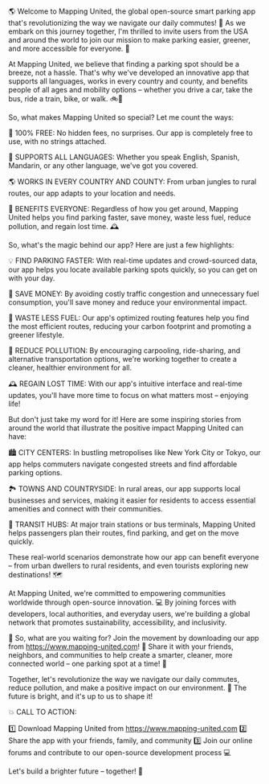 🌎 Welcome to Mapping United, the global open-source smart parking app that's revolutionizing the way we navigate our daily commutes! 🚀 As we embark on this journey together, I'm thrilled to invite users from the USA and around the world to join our mission to make parking easier, greener, and more accessible for everyone. 💚

At Mapping United, we believe that finding a parking spot should be a breeze, not a hassle. That's why we've developed an innovative app that supports all languages, works in every country and county, and benefits people of all ages and mobility options – whether you drive a car, take the bus, ride a train, bike, or walk. 🚲🚌

So, what makes Mapping United so special? Let me count the ways:

💯 100% FREE: No hidden fees, no surprises. Our app is completely free to use, with no strings attached.

💬 SUPPORTS ALL LANGUAGES: Whether you speak English, Spanish, Mandarin, or any other language, we've got you covered.

🌎 WORKS IN EVERY COUNTRY AND COUNTY: From urban jungles to rural routes, our app adapts to your location and needs.

🚗 BENEFITS EVERYONE: Regardless of how you get around, Mapping United helps you find parking faster, save money, waste less fuel, reduce pollution, and regain lost time. 🕰️

So, what's the magic behind our app? Here are just a few highlights:

💡 FIND PARKING FASTER: With real-time updates and crowd-sourced data, our app helps you locate available parking spots quickly, so you can get on with your day.

💸 SAVE MONEY: By avoiding costly traffic congestion and unnecessary fuel consumption, you'll save money and reduce your environmental impact.

🚀 WASTE LESS FUEL: Our app's optimized routing features help you find the most efficient routes, reducing your carbon footprint and promoting a greener lifestyle.

🌟 REDUCE POLLUTION: By encouraging carpooling, ride-sharing, and alternative transportation options, we're working together to create a cleaner, healthier environment for all.

🕰️ REGAIN LOST TIME: With our app's intuitive interface and real-time updates, you'll have more time to focus on what matters most – enjoying life!

But don't just take my word for it! Here are some inspiring stories from around the world that illustrate the positive impact Mapping United can have:

🏙️ CITY CENTERS: In bustling metropolises like New York City or Tokyo, our app helps commuters navigate congested streets and find affordable parking options.

🏞️ TOWNS AND COUNTRYSIDE: In rural areas, our app supports local businesses and services, making it easier for residents to access essential amenities and connect with their communities.

🌈 TRANSIT HUBS: At major train stations or bus terminals, Mapping United helps passengers plan their routes, find parking, and get on the move quickly.

These real-world scenarios demonstrate how our app can benefit everyone – from urban dwellers to rural residents, and even tourists exploring new destinations! 🗺️

At Mapping United, we're committed to empowering communities worldwide through open-source innovation. 💻 By joining forces with developers, local authorities, and everyday users, we're building a global network that promotes sustainability, accessibility, and inclusivity.

🌟 So, what are you waiting for? Join the movement by downloading our app from https://www.mapping-united.com! 📲 Share it with your friends, neighbors, and communities to help create a smarter, cleaner, more connected world – one parking spot at a time! 💪

Together, let's revolutionize the way we navigate our daily commutes, reduce pollution, and make a positive impact on our environment. 🌟 The future is bright, and it's up to us to shape it!

💥 CALL TO ACTION:

1️⃣ Download Mapping United from https://www.mapping-united.com
2️⃣ Share the app with your friends, family, and community
3️⃣ Join our online forums and contribute to our open-source development process 💻

Let's build a brighter future – together! 🌟